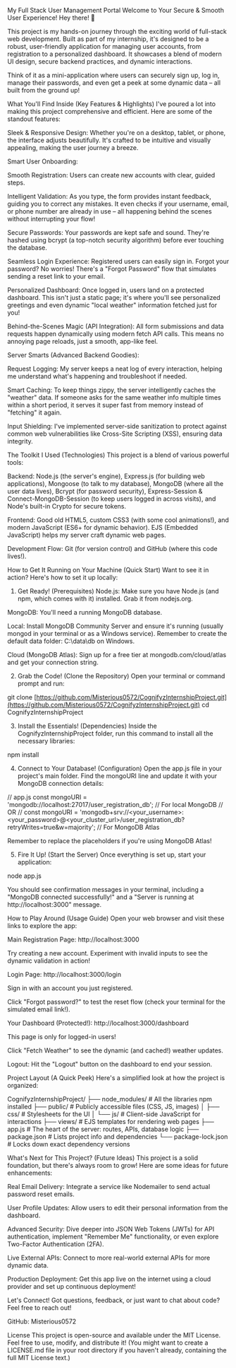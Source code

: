 My Full Stack User Management Portal
Welcome to Your Secure & Smooth User Experience!
Hey there! 👋

This project is my hands-on journey through the exciting world of full-stack web development. Built as part of my internship, it's designed to be a robust, user-friendly application for managing user accounts, from registration to a personalized dashboard. It showcases a blend of modern UI design, secure backend practices, and dynamic interactions.

Think of it as a mini-application where users can securely sign up, log in, manage their passwords, and even get a peek at some dynamic data – all built from the ground up!

What You'll Find Inside (Key Features & Highlights)
I've poured a lot into making this project comprehensive and efficient. Here are some of the standout features:

Sleek & Responsive Design: Whether you're on a desktop, tablet, or phone, the interface adjusts beautifully. It's crafted to be intuitive and visually appealing, making the user journey a breeze.

Smart User Onboarding:

Smooth Registration: Users can create new accounts with clear, guided steps.

Intelligent Validation: As you type, the form provides instant feedback, guiding you to correct any mistakes. It even checks if your username, email, or phone number are already in use – all happening behind the scenes without interrupting your flow!

Secure Passwords: Your passwords are kept safe and sound. They're hashed using bcrypt (a top-notch security algorithm) before ever touching the database.

Seamless Login Experience: Registered users can easily sign in. Forgot your password? No worries! There's a "Forgot Password" flow that simulates sending a reset link to your email.

Personalized Dashboard: Once logged in, users land on a protected dashboard. This isn't just a static page; it's where you'll see personalized greetings and even dynamic "local weather" information fetched just for you!

Behind-the-Scenes Magic (API Integration): All form submissions and data requests happen dynamically using modern fetch API calls. This means no annoying page reloads, just a smooth, app-like feel.

Server Smarts (Advanced Backend Goodies):

Request Logging: My server keeps a neat log of every interaction, helping me understand what's happening and troubleshoot if needed.

Smart Caching: To keep things zippy, the server intelligently caches the "weather" data. If someone asks for the same weather info multiple times within a short period, it serves it super fast from memory instead of "fetching" it again.

Input Shielding: I've implemented server-side sanitization to protect against common web vulnerabilities like Cross-Site Scripting (XSS), ensuring data integrity.

The Toolkit I Used (Technologies)
This project is a blend of various powerful tools:

Backend: Node.js (the server's engine), Express.js (for building web applications), Mongoose (to talk to my database), MongoDB (where all the user data lives), Bcrypt (for password security), Express-Session & Connect-MongoDB-Session (to keep users logged in across visits), and Node's built-in Crypto for secure tokens.

Frontend: Good old HTML5, custom CSS3 (with some cool animations!), and modern JavaScript (ES6+ for dynamic behavior). EJS (Embedded JavaScript) helps my server craft dynamic web pages.

Development Flow: Git (for version control) and GitHub (where this code lives!).

How to Get It Running on Your Machine (Quick Start)
Want to see it in action? Here's how to set it up locally:

1. Get Ready! (Prerequisites)
Node.js: Make sure you have Node.js (and npm, which comes with it) installed. Grab it from nodejs.org.

MongoDB: You'll need a running MongoDB database.

Local: Install MongoDB Community Server and ensure it's running (usually mongod in your terminal or as a Windows service). Remember to create the default data folder: C:\data\db on Windows.

Cloud (MongoDB Atlas): Sign up for a free tier at mongodb.com/cloud/atlas and get your connection string.

2. Grab the Code! (Clone the Repository)
Open your terminal or command prompt and run:

git clone [https://github.com/Misterious0572/CognifyzInternshipProject.git](https://github.com/Misterious0572/CognifyzInternshipProject.git)
cd CognifyzInternshipProject

3. Install the Essentials! (Dependencies)
Inside the CognifyzInternshipProject folder, run this command to install all the necessary libraries:

npm install

4. Connect to Your Database! (Configuration)
Open the app.js file in your project's main folder. Find the mongoURI line and update it with your MongoDB connection details:

// app.js
const mongoURI = 'mongodb://localhost:27017/user_registration_db'; // For local MongoDB
// OR
// const mongoURI = 'mongodb+srv://<your_username>:<your_password>@<your_cluster_url>/user_registration_db?retryWrites=true&w=majority'; // For MongoDB Atlas

Remember to replace the placeholders if you're using MongoDB Atlas!

5. Fire It Up! (Start the Server)
Once everything is set up, start your application:

node app.js

You should see confirmation messages in your terminal, including a "MongoDB connected successfully!" and a "Server is running at http://localhost:3000" message.

How to Play Around (Usage Guide)
Open your web browser and visit these links to explore the app:

Main Registration Page: http://localhost:3000

Try creating a new account. Experiment with invalid inputs to see the dynamic validation in action!

Login Page: http://localhost:3000/login

Sign in with an account you just registered.

Click "Forgot password?" to test the reset flow (check your terminal for the simulated email link!).

Your Dashboard (Protected!): http://localhost:3000/dashboard

This page is only for logged-in users!

Click "Fetch Weather" to see the dynamic (and cached!) weather updates.

Logout: Hit the "Logout" button on the dashboard to end your session.

Project Layout (A Quick Peek)
Here's a simplified look at how the project is organized:

CognifyzInternshipProject/
├── node_modules/         # All the libraries npm installed
├── public/               # Publicly accessible files (CSS, JS, images)
│   ├── css/              # Stylesheets for the UI
│   └── js/               # Client-side JavaScript for interactions
├── views/                # EJS templates for rendering web pages
├── app.js                # The heart of the server: routes, APIs, database logic
├── package.json          # Lists project info and dependencies
└── package-lock.json     # Locks down exact dependency versions

What's Next for This Project? (Future Ideas)
This project is a solid foundation, but there's always room to grow! Here are some ideas for future enhancements:

Real Email Delivery: Integrate a service like Nodemailer to send actual password reset emails.

User Profile Updates: Allow users to edit their personal information from the dashboard.

Advanced Security: Dive deeper into JSON Web Tokens (JWTs) for API authentication, implement "Remember Me" functionality, or even explore Two-Factor Authentication (2FA).

Live External APIs: Connect to more real-world external APIs for more dynamic data.

Production Deployment: Get this app live on the internet using a cloud provider and set up continuous deployment!

Let's Connect!
Got questions, feedback, or just want to chat about code? Feel free to reach out!

GitHub: Misterious0572

License
This project is open-source and available under the MIT License. Feel free to use, modify, and distribute it!
(You might want to create a LICENSE.md file in your root directory if you haven't already, containing the full MIT License text.)
